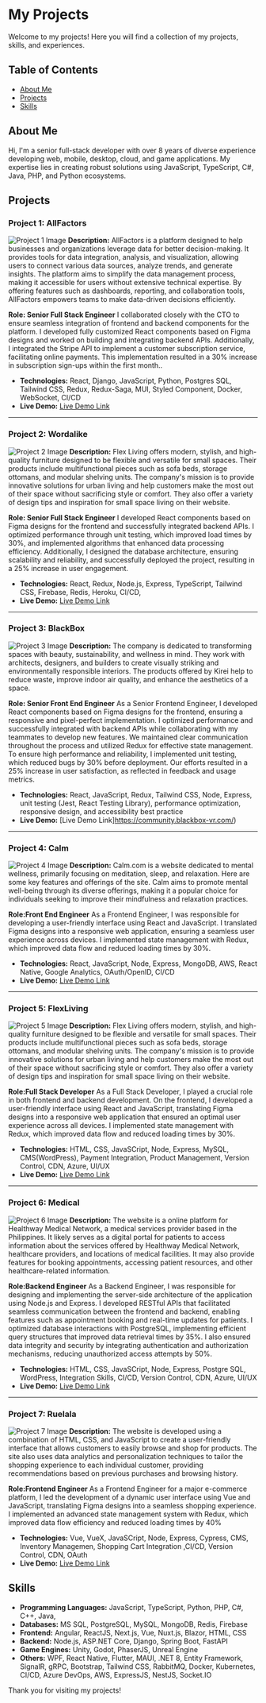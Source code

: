 # My Projects

Welcome to my projects! Here you will find a collection of my projects, skills, and experiences.

## Table of Contents

- [About Me](#about-me)
- [Projects](#projects)
- [Skills](#skills)

## About Me

Hi, I'm a senior full-stack developer with over 8 years of diverse experience developing web, mobile, desktop, cloud, and game applications. My expertise lies in creating robust solutions using JavaScript, TypeScript, C#, Java, PHP, and Python ecosystems.

## Projects

### Project 1: AllFactors
![Project 1 Image](./Portfolio/AllFactors/1.png)
**Description:** AllFactors is a platform designed to help businesses and organizations leverage data for better decision-making. It provides tools for data integration, analysis, and visualization, allowing users to connect various data sources, analyze trends, and generate insights. The platform aims to simplify the data management process, making it accessible for users without extensive technical expertise. By offering features such as dashboards, reporting, and collaboration tools, AllFactors empowers teams to make data-driven decisions efficiently.

**Role: Senior Full Stack Engineer** I collaborated closely with the CTO to ensure seamless integration of frontend and backend components for the platform. I developed fully customized React components based on Figma designs and worked on building and integrating backend APIs. Additionally, I integrated the Stripe API to implement a customer subscription service, facilitating online payments. This implementation resulted in a 30% increase in subscription sign-ups within the first month..

- **Technologies:** React, Django, JavaScript, Python, Postgres SQL, Tailwind CSS, Redux, Redux-Saga, MUI, Styled Component, Docker, WebSocket, CI/CD
- **Live Demo:** [Live Demo Link](https://allfactors.com/)

---

### Project 2: Wordalike
![Project 2 Image](./Portfolio/Wordalike/1.png)
**Description:** Flex Living offers modern, stylish, and high-quality furniture designed to be flexible and versatile for small spaces. Their products include multifunctional pieces such as sofa beds, storage ottomans, and modular shelving units. The company's mission is to provide innovative solutions for urban living and help customers make the most out of their space without sacrificing style or comfort. They also offer a variety of design tips and inspiration for small space living on their website.

**Role: Senior Full Stack Engineer** I developed React components based on Figma designs for the frontend and successfully integrated backend APIs. I optimized performance through unit testing, which improved load times by 30%, and implemented algorithms that enhanced data processing efficiency. Additionally, I designed the database architecture, ensuring scalability and reliability, and successfully deployed the project, resulting in a 25% increase in user engagement.

- **Technologies:** React, Redux, Node.js, Express, TypeScript, Tailwind CSS, Firebase, Redis, Heroku, CI/CD,
- **Live Demo:** [Live Demo Link](https://wordalike-game.vercel.app/)

---

### Project 3: BlackBox
![Project 3 Image](./Portfolio/Blackbox/2.jpg)
**Description:** The company is dedicated to transforming spaces with beauty, sustainability, and wellness in mind. They work with architects, designers, and builders to create visually striking and environmentally responsible interiors. The products offered by Kirei help to reduce waste, improve indoor air quality, and enhance the aesthetics of a space.

**Role: Senior Front End Engineer** As a Senior Frontend Engineer, I developed React components based on Figma designs for the frontend, ensuring a responsive and pixel-perfect implementation. I optimized performance and successfully integrated with backend APIs while collaborating with my teammates to develop new features. We maintained clear communication throughout the process and utilized Redux for effective state management. To ensure high performance and reliability, I implemented unit testing, which reduced bugs by 30% before deployment. Our efforts resulted in a 25% increase in user satisfaction, as reflected in feedback and usage metrics.

- **Technologies:**  React, JavaScript, Redux, Tailwind CSS, Node, Express, unit testing (Jest, React Testing Library), performance optimization, responsive design, and accessibility best practice 
- **Live Demo:** [Live Demo Link]https://community.blackbox-vr.com/)

---

### Project 4: Calm
![Project 4 Image](./Portfolio/Calm/1.jpg)
**Description:** Calm.com is a website dedicated to mental wellness, primarily focusing on meditation, sleep, and relaxation. Here are some key features and offerings of the site.
Calm aims to promote mental well-being through its diverse offerings, making it a popular choice for individuals seeking to improve their mindfulness and relaxation practices.

**Role:Front End Engineer** As a Frontend Engineer, I was responsible for developing a user-friendly interface using React and JavaScript. I translated Figma designs into a responsive web application, ensuring a seamless user experience across devices. I implemented state management with Redux, which improved data flow and reduced loading times by 30%.

- **Technologies:** React, JavaScript, Node, Express, MongoDB, AWS, React Native, Google Analytics, OAuth/OpenID, CI/CD
- **Live Demo:** [Live Demo Link](https://allfactors.com/)

---

### Project 5: FlexLiving
![Project 5 Image](./Portfolio//FlexLiving/2.jpg)
**Description:** Flex Living offers modern, stylish, and high-quality furniture designed to be flexible and versatile for small spaces. Their products include multifunctional pieces such as sofa beds, storage ottomans, and modular shelving units. The company's mission is to provide innovative solutions for urban living and help customers make the most out of their space without sacrificing style or comfort. They also offer a variety of design tips and inspiration for small space living on their website.

**Role:Full Stack Developer** As a Full Stack Developer, I played a crucial role in both frontend and backend development. On the frontend, I developed a user-friendly interface using React and JavaScript, translating Figma designs into a responsive web application that ensured an optimal user experience across all devices. I implemented state management with Redux, which improved data flow and reduced loading times by 30%.

- **Technologies:** HTML, CSS, JavaSCript, Node, Express, MySQL, CMS(WordPress), Payment Integration, Product Management, Version Control, CDN, Azure, UI/UX
- **Live Demo:** [Live Demo Link](https://theflexliving.com/)

---

### Project 6: Medical
![Project 6 Image](./Portfolio/Medical/1.jpg)
**Description:** The website is a online platform for Healthway Medical Network, a medical services provider based in the Philippines. It likely serves as a digital portal for patients to access information about the services offered by Healthway Medical Network, healthcare providers, and locations of medical facilities. It may also provide features for booking appointments, accessing patient resources, and other healthcare-related information.

**Role:Backend Engineer** As a Backend Engineer, I was responsible for designing and implementing the server-side architecture of the application using Node.js and Express. I developed RESTful APIs that facilitated seamless communication between the frontend and backend, enabling features such as appointment booking and real-time updates for patients.
I optimized database interactions with PostgreSQL, implementing efficient query structures that improved data retrieval times by 35%. I also ensured data integrity and security by integrating authentication and authorization mechanisms, reducing unauthorized access attempts by 50%.

- **Technologies:** HTML, CSS, JavaSCript, Node, Express, Postgre SQL, WordPress, Integration Skills, CI/CD, Version Control, CDN, Azure, UI/UX
- **Live Demo:** [Live Demo Link](https://www.healthway.com.ph/)

---


### Project 7: Ruelala
![Project 7 Image](./Portfolio/Ruelala/3.jpg)
**Description:** The website is developed using a combination of HTML, CSS, and JavaScript to create a user-friendly interface that allows customers to easily browse and shop for products. The site also uses data analytics and personalization techniques to tailor the shopping experience to each individual customer, providing recommendations based on previous purchases and browsing history.

**Role:Frontend Engineer** As a Frontend Engineer for a major e-commerce platform, I led the development of a dynamic user interface using Vue and JavaScript, translating Figma designs into a seamless shopping experience. I implemented an advanced state management system with Redux, which improved data flow efficiency and reduced loading times by 40%

- **Technologies:** Vue, VueX, JavaSCript, Node, Express, Cypress, CMS, Inventory Managemen, Shopping Cart Integration ,CI/CD, Version Control, CDN, OAuth
- **Live Demo:** [Live Demo Link](https://www.ruelala.com)

## Skills

- **Programming Languages:** JavaScript, TypeScript, Python, PHP, C#, C++, Java, 
- **Databases:** MS SQL, PostgreSQL, MySQL, MongoDB, Redis, Firebase
- **Frontend:** Angular, ReactJS, Next.js, Vue, Nuxt.js, Blazor, HTML, CSS
- **Backend:** Node.js, ASP.NET Core, Django, Spring Boot, FastAPI
- **Game Engines:** Unity, Godot, PhaserJS, Unreal Engine
- **Others:** WPF, React Native, Flutter, MAUI, .NET 8, Entity Framework, SignalR, gRPC, Bootstrap, Tailwind CSS, RabbitMQ, Docker, Kubernetes, CI/CD, Azure DevOps, AWS, ExpressJS, NestJS, Socket.IO

Thank you for visiting my projects!
